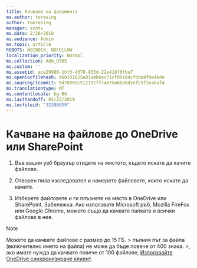 ```yaml
---
title: Качване на документа
ms.author: toresing
author: tomresing
manager: scotv
ms.date: 2/28/2018
ms.audience: Admin
ms.topic: article
ROBOTS: NOINDEX, NOFOLLOW
localization_priority: Normal
ms.collection: Adm_O365
ms.custom: ''
ms.assetid: ace29990-1bf3-4378-833d-22e418f0fba7
ms.openlocfilehash: 960331625e01a4b6ec71cf09184cfdde8f9e4bde
ms.sourcegitcommit: 9d78905c512192ffc4675468abd2efc5f2e4baf4
ms.translationtype: MT
ms.contentlocale: bg-BG
ms.lasthandoff: 04/23/2019
ms.locfileid: "32399059"
---
```

# <a name="upload-files-to-onedrive-or-sharepoint"></a>Качване на файлове до OneDrive или SharePoint

1. Във вашия уеб браузър отидете на мястото, където искате да качите файлове.
    
2. Отворен пила изследовател и намерете файловете, които искате да качите.
    
3. Изберете файловете и ги плъзнете на място в OneDrive или SharePoint. Забележка: Ако използвате Microsoft ръб, Mozilla FireFox или Google Chrome, можете също да качвате папката и всички файлове в нея.
    
> [!NOTE]
>  Можете да качвате файлове с размер до 15 ГБ. > пълния път за файла (включително името на файла) не може да бъде повече от 400 знака. >, ако имате нужда да качвате повече от 100 файлове, [Използвайте OneDrive синхронизиране клиент](https://go.microsoft.com/fwlink/?linkid=866427). 
  

